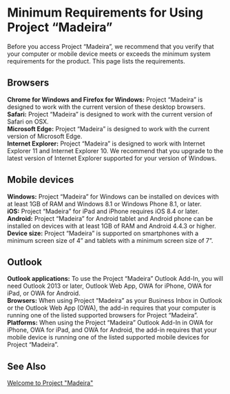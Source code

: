 <properties
	pageTitle="Minimum Requirements for Using Project “Madeira” | Project “Madeira”"
    description="System requirements for using Project “Madeira”" 
	services="" 
	documentationCenter="Madeira"
	authors="edupont04"/>
# Minimum Requirements for Using Project “Madeira”
Before you access Project “Madeira”, we recommend that you verify that your computer or mobile device meets or exceeds the minimum system requirements for the product. This page lists the requirements.  

## Browsers
**Chrome for Windows and Firefox for Windows:** Project “Madeira” is designed to work with the current version of these desktop browsers.  
**Safari:** Project “Madeira” is designed to work with the current version of Safari on OSX.  
**Microsoft Edge:** Project “Madeira” is designed to work with the current version of Microsoft Edge.  
**Internet Explorer:** Project “Madeira” is designed to work with Internet Explorer 11 and Internet Explorer 10. We recommend that you upgrade to the latest version of Internet Explorer supported for your version of Windows.  


## Mobile devices
**Windows:** Project “Madeira” for Windows can be installed on devices with at least 1GB of RAM and Windows 8.1 or Windows Phone 8.1, or later.  
**iOS:** Project “Madeira” for iPad and iPhone requires iOS 8.4 or later.  
**Android:** Project “Madeira” for Android tablet and Android phone can be installed on devices with at least 1GB of RAM and Android 4.4.3 or higher.  
**Device size:** Project “Madeira” is supported on smartphones with a minimum screen size of 4” and tablets with a minimum screen size of 7”.  


## Outlook
**Outlook applications:** To use the Project “Madeira” Outlook Add-In, you will need Outlook 2013 or later, Outlook Web App, OWA for iPhone, OWA for iPad, or OWA for Android.  
**Browsers:** When using Project “Madeira” as your Business Inbox in Outlook or the Outlook Web App (OWA), the add-in requires that your computer is running one of the listed supported browsers for Project “Madeira”.  
**Platforms:** When using the Project “Madeira” Outlook Add-In in OWA for iPhone, OWA for iPad, and OWA for Android, the add-in requires that your mobile device is running one of the listed supported mobile devices for Project “Madeira”.  

## See Also
[Welcome to Project "Madeira"](madeira-get-started.md)  
